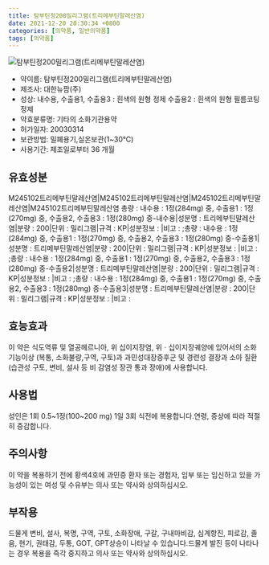 ```yaml
---
title: 탐부틴정200밀리그램(트리메부틴말레산염)
date: 2021-12-20 20:30:34 +0800
categories: [의약품, 일반의약품]
tags: [의약품]
---
```

![탐부틴정200밀리그램(트리메부틴말레산염)](https://nedrug.mfds.go.kr/pbp/cmn/itemImageDownload/147426395116500166)

- 약이름: 탐부틴정200밀리그램(트리메부틴말레산염)
- 제조사: 대한뉴팜(주)
- 성상: 내수용, 수출용1, 수출용3 : 흰색의 원형 정제 
수출용2 : 흰색의 원형 필름코팅정제
- 약효분류명: 기타의 소화기관용약
- 허가일자: 20030314
- 보관방법: 밀폐용기,실온보관(1~30℃)
- 사용기간: 제조일로부터 36 개월
## 유효성분
M245102트리메부틴말레산염|M245102트리메부틴말레산염|M245102트리메부틴말레산염|M245102트리메부틴말레산염
총량 : 내수용 : 1정(284mg) 중, 수출용1 : 1정(270mg) 중, 수출용2, 수출용3 : 1정(280mg) 중-내수용|성분명 : 트리메부틴말레산염|분량 : 200|단위 : 밀리그램|규격 : KP|성분정보 : |비고 : ;총량 : 내수용 : 1정(284mg) 중, 수출용1 : 1정(270mg) 중, 수출용2, 수출용3 : 1정(280mg) 중-수출용1|성분명 : 트리메부틴말레산염|분량 : 200|단위 : 밀리그램|규격 : KP|성분정보 : |비고 : ;총량 : 내수용 : 1정(284mg) 중, 수출용1 : 1정(270mg) 중, 수출용2, 수출용3 : 1정(280mg) 중-수출용2|성분명 : 트리메부틴말레산염|분량 : 200|단위 : 밀리그램|규격 : KP|성분정보 : |비고 : ;총량 : 내수용 : 1정(284mg) 중, 수출용1 : 1정(270mg) 중, 수출용2, 수출용3 : 1정(280mg) 중-수출용3|성분명 : 트리메부틴말레산염|분량 : 200|단위 : 밀리그램|규격 : KP|성분정보 : |비고 :
## 효능효과
이 약은 식도역류 및 열공헤르니아, 위 십이지장염, 위ㆍ십이지장궤양에 있어서의 소화기능이상 (복통, 소화불량,구역, 구토)과 과민성대장증후군 및 경련성 결장과 소아 질환(습관성 구토, 변비, 설사 등 비 감염성 장관 통과 장애)에 사용합니다.
## 사용법
성인은 1회 0.5~1정(100~200 mg) 1일 3회 식전에 복용합니다.연령, 증상에 따라 적절히 증감합니다.
## 주의사항
이 약을 복용하기 전에 황색4호에 과민증 환자 또는 경험자, 임부 또는 임신하고 있을 가능성이 있는 여성 및 수유부는 의사 또는 약사와 상의하십시오.
## 부작용
드물게 변비, 설사, 복명, 구역, 구토, 소화장애, 구갈, 구내마비감, 심계항진, 피로감, 졸음, 현기, 권태감, 두통, GOT, GPT상승이 나타날 수 있습니다.드물게 발진 등이 나타나는 경우 복용을 즉각 중지하고 의사 또는 약사와 상의하십시오.
